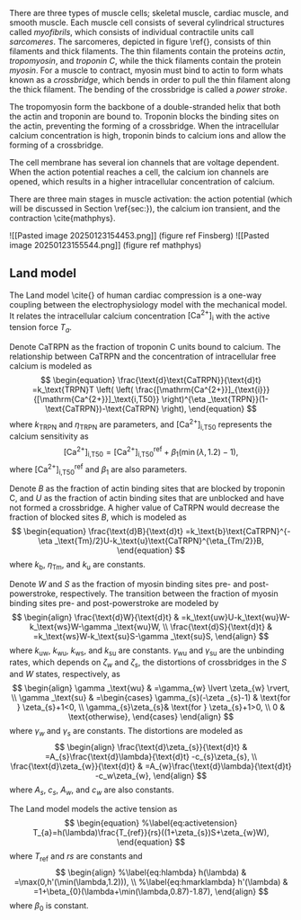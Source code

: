 There are three types of muscle cells; skeletal muscle, cardiac muscle, and smooth muscle. 
Each muscle cell consists of several cylindrical structures called *myofibrils*, which consists of individual contractile units call *sarcomeres*. The sarcomeres, depicted in figure \ref{}, consists of thin filaments and thick filaments. The thin filaments contain the proteins *actin*, *tropomyosin*, and *troponin C*,  while the thick filaments contain the protein *myosin*. For a muscle to contract, myosin must bind to actin to form whats known as a *crossbridge*, which bends in order to pull the thin filament along the thick filament. The bending of the crossbridge is called a *power stroke*. 

The tropomyosin form the backbone of a double-stranded helix that both the actin and troponin are bound to. Troponin blocks the binding sites on the actin, preventing the forming of a crossbridge. When the intracellular calcium concentration is high, troponin binds to calcium ions and allow the forming of a crossbridge.

The cell membrane has several ion channels that are voltage dependent. When the action potential reaches a cell, the calcium ion channels are opened, which results in a higher intracellular concentration of calcium. 

There are three main stages in muscle activation: the action potential (which will be discussed in Section \ref{sec:}), the calcium ion transient, and the contraction \cite{mathphys}.

![[Pasted image 20250123154453.png]]
(figure ref Finsberg)
![[Pasted image 20250123155544.png]]
(figure ref mathphys)


## Land model
The Land model \cite{} of human cardiac compression is a one-way coupling between the electrophysiology model with the mechanical model. It relates the intracellular calcium concentration $[\mathrm{Ca^{2+}}]_{\text{i}}$ with the active tension force $T_{a}$.

Denote $\text{CaTRPN}$ as the fraction of troponin C units bound to calcium. The relationship between $\text{CaTRPN}$ and the concentration of intracellular free calcium is modeled as 
$$
\begin{equation}
\frac{\text{d}\text{CaTRPN}}{\text{d}t} =k_\text{TRPN}T \left( \left( \frac{[\mathrm{Ca^{2+}}]_{\text{i}}}{[\mathrm{Ca^{2+}}]_\text{i,T50}} \right)^{\eta _\text{TRPN}}(1-\text{CaTRPN})-\text{CaTRPN} \right),
\end{equation}
$$
where $k_\text{TRPN}$ and $\eta _\text{TRPN}$ are parameters, and $[\mathrm{Ca^{2+}}]_\text{i,T50}$ represents the calcium sensitivity as
$$
\begin{equation}
[\mathrm{Ca^{2+}}]_\text{i,T50}=[\mathrm{Ca^{2+}}]_\text{i,T50}^{\text{ref}}+\beta_{1}(\min(\lambda,1.2)-1),
\end{equation}
$$
where $[\mathrm{Ca^{2+}}]_\text{i,T50}^{\text{ref}}$ and $\beta_{1}$ are also parameters. 

Denote $B$ as the fraction of actin binding sites that are blocked by troponin C, and $U$ as the fraction of actin binding sites that are unblocked and have not formed a crossbridge. A higher value of $\text{CaTRPN}$ would decrease the fraction of blocked sites $B$, which is modeled as
$$
\begin{equation}
\frac{\text{d}B}{\text{d}t} =k_\text{b}\text{CaTRPN}^{-\eta _\text{Tm}/2}U-k_\text{u}\text{CaTRPN}^{\eta_{Tm/2}}B,
\end{equation}
$$
where $k_\text{b}$, $\eta _\text{Tm}$, and $k_\text{u}$ are constants.

Denote $W$ and $S$ as the fraction of myosin binding sites pre- and post-powerstroke, respectively. The transition between the fraction of myosin binding sites pre- and post-powerstroke are modeled by
$$
\begin{align}
\frac{\text{d}W}{\text{d}t}  & =k_\text{uw}U-k_\text{wu}W-k_\text{ws}W-\gamma _\text{wu}W, \\
\frac{\text{d}S}{\text{d}t}  & =k_\text{ws}W-k_\text{su}S-\gamma _\text{su}S,
\end{align}
$$
where $k_\text{uw}$, $k_\text{wu}$, $k_\text{ws}$, and $k_\text{su}$ are constants. $\gamma _\text{wu}$ and $\gamma _\text{su}$ are the unbinding rates, which depends on $\zeta_{w}$ and $\zeta_{s}$, the distortions of crossbridges in the $S$ and $W$ states, respectively, as
$$
\begin{align}
\gamma _\text{wu} & =\gamma_{w} \lvert \zeta_{w} \rvert,  \\
\gamma _\text{su} & =\begin{cases}
\gamma_{s}(-\zeta _{s}-1) & \text{for } \zeta_{s}+1<0, \\
\gamma_{s}\zeta_{s}& \text{for } \zeta_{s}+1>0, \\
0 & \text{otherwise},
\end{cases}
\end{align}
$$
where $\gamma_{w}$ and $\gamma_{s}$ are constants. The distortions are modeled as
$$
\begin{align} 
\frac{\text{d}\zeta_{s}}{\text{d}t}  & =A_{s}\frac{\text{d}\lambda}{\text{d}t} -c_{s}\zeta_{s}, \\
\frac{\text{d}\zeta_{w}}{\text{d}t}  & =A_{w}\frac{\text{d}\lambda}{\text{d}t} -c_w\zeta_{w},
\end{align}
$$
where $A_{s}$, $c_{s}$, $A_{w}$, and $c_{w}$ are also constants.

The Land model models the active tension as
$$
\begin{equation}
%\label{eq:activetension}
T_{a}=h(\lambda)\frac{T_{ref}}{rs}((1+\zeta_{s})S+\zeta_{w}W),
\end{equation}
$$
where $T_\text{ref}$ and $rs$ are constants and
$$
\begin{align}
%\label{eq:hlambda}
h(\lambda) & =\max(0,h'(\min(\lambda,1.2))), \\
%\label{eq:hmarklambda} 
h'(\lambda) & =1+\beta_{0}(\lambda+\min(\lambda,0.87)-1.87),
\end{align}
$$
where $\beta_{0}$ is constant.


